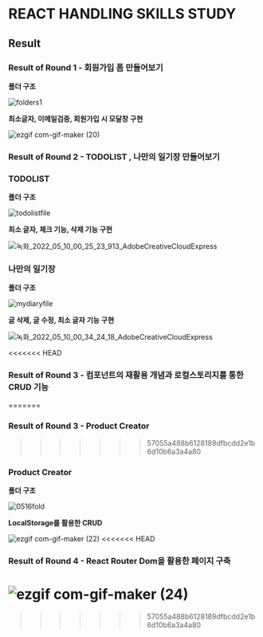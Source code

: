 # REACT HANDLING SKILLS STUDY


## Result

### Result of Round 1 - 회원가입 폼 만들어보기

**폴더 구조**

![folders1](https://user-images.githubusercontent.com/96774661/167060147-cd309505-1feb-4b5c-8692-c387361af473.PNG)


**최소글자, 이메일검증, 회원가입 시 모달창 구현**

![ezgif com-gif-maker (20)](https://user-images.githubusercontent.com/96774661/167060984-3ca5f431-33d4-4244-a1e8-4fe9dd9cfb9f.gif)



### Result of Round 2 - TODOLIST , 나만의 일기장 만들어보기


### TODOLIST

**폴더 구조**

![todolistfile](https://user-images.githubusercontent.com/96774661/167442625-42823281-5f47-4fdb-bc41-3308e103174e.PNG)


**최소 글자, 체크 기능, 삭제 기능 구현**


![녹화_2022_05_10_00_25_23_913_AdobeCreativeCloudExpress](https://user-images.githubusercontent.com/96774661/167444299-b554b6d3-d34b-4540-98a6-5a89eecd3f27.gif)



### 나만의 일기장

**폴더 구조**

![mydiaryfile](https://user-images.githubusercontent.com/96774661/167445000-b3e0a34c-02b6-42fd-967d-8cd0f8b2da65.PNG)


**글 삭제, 글 수정, 최소 글자 기능 구현**

![녹화_2022_05_10_00_34_24_18_AdobeCreativeCloudExpress](https://user-images.githubusercontent.com/96774661/167445747-e6f772a0-f9f9-4c2b-8bf6-4811e59d04b5.gif)


<<<<<<< HEAD
### Result of Round 3 - 컴포넌트의 재활용 개념과 로컬스토리지를 통한 CRUD 기능
=======
### Result of Round 3 - Product Creator
>>>>>>> 57055a488b6128189dfbcdd2e1b6d10b6a3a4a80

### Product Creator

**폴더 구조**

![0516fold](https://user-images.githubusercontent.com/96774661/168532782-d339dbff-a246-458e-a9f8-13ed06d0c22c.PNG)



**LocalStorage를 활용한 CRUD**

![ezgif com-gif-maker (22)](https://user-images.githubusercontent.com/96774661/168532661-df908a1c-cd94-4adc-a279-42c37dd44816.gif)
<<<<<<< HEAD


### Result of Round 4 - React Router Dom을 활용한 페이지 구축

![ezgif com-gif-maker (24)](https://user-images.githubusercontent.com/96774661/169747397-14ecb251-7ea9-4535-9d79-9f2a6507fc64.gif)
=======
>>>>>>> 57055a488b6128189dfbcdd2e1b6d10b6a3a4a80
